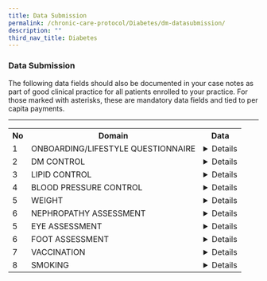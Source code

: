 ```yaml
---
title: Data Submission
permalink: /chronic-care-protocol/Diabetes/dm-datasubmission/
description: ""
third_nav_title: Diabetes
---
```

<h3>Data Submission</h3>
The following data fields should also be documented in your case notes as part of good clinical practice for all patients enrolled to your practice.
For those marked with asterisks, these are mandatory data fields and tied to per capita payments. 
<hr>

<table width="100%">

  <tr>
    <th>No</th>
    <th>Domain</th>
    <th>Data</th>
  </tr>

  <tr>
    <td>1</td>
    <td>ONBOARDING/LIFESTYLE QUESTIONNAIRE</td>
    <td><details>1. Smoking Status*  (Never Smoker, Ex Smoker, Current)<br><br>2. Year started smoking* (Date)( (if smoker)<br><br>3. No. of sticks smoked/day* (Numeric) (if smoker)</details></td>
  </tr>
  <tr>
    <td>2</td>
    <td>DM CONTROL</td>
    <td><details>1. HbA1c (%)*or Fasting Plasma Glucose (FPG) (mmol/L or (mg/ dL)<br>2. Oral Glucose Tolerance Test (OGTT) (mmol/L or mg/dL)<br>3. Diagnosis Year </details></td>
  </tr>
  <tr>
    <td>3</td>
    <td>LIPID CONTROL</td>
    <td><details>1. LDL-C (mg/dL)* or LDL-C (mmol/L)*</details></td>
  </tr>
  <tr>
    <td>4</td>
    <td>BLOOD PRESSURE CONTROL</td>
    <td><details>1. Systolic BP (mmHg)*<br>2. Diastolic BP (mmHg)*</details></td>
  </tr>
  <tr>
    <td>5</td>
    <td>WEIGHT</td>
    <td><details>1. BMI (kg/m2), calculated from height*, weight*<br>2. Date of screening</details></td>
  </tr>
  <tr>
    <td>6</td>
    <td>NEPHROPATHY ASSESSMENT</td>
    <td><details>1. Serum creatinine* (μmol/L) or eGFR (ml/min/1.73m2)* <br>2. Urine ACR (mg/mmol)*  or Urine PCR (mg/mmol)*</details></td>
  </tr>
  <tr>
    <td>5</td>
    <td>EYE ASSESSMENT</td>
    <td><details>1. Conducted *(Yes/No)<br><br>2. Date of visit<br><br>3. Image quality sufficient for reporting (Yes/ No)<br><br>4. Results*	<br>    i. No diabetic retinopathy/maculopathy<br><br>   ii. Diabetic retinopathy present (Left/Right/Both)<br>      a. Non-Proliferative retinopathy<br>          - mild (Left/Right/Both)<br>          - moderate (Left/Right/Both)<br>          - severe (Left/Right/Both)&lt;<br><br>      b. Proliferative diabetic retinopathy (Left/Right/Both)<br><br>   iii. Diabetic maculopathy present (Left/Right/Both) &lt;br&gt;<br><br>5. Follow up actions:<br><br>    i. Annual rescreen or <br><br>   ii. Refer to ophthalmologist with or without urgency or<br><br>  iii. Repeat in 6 months or<br><br>  iv. Others<br><br>6. Other findings (optional)<br><br>7. Detailed report &amp; image (optional)<br></td>
  </tr>
  <tr>
    <td>6</td>
    <td>FOOT ASSESSMENT</td>
    <td><details>1. Conducted*(Yes/No)<br>2. Date of visit<br>3. Outcome* (refer to ACG 2019 DFS guideline) for both left and right foot <br><br>     i. Low risk diabetic foot ulcers<br><br>    ii. Moderate risk for diabetic foot ulcers	<br>   iii. High Risk for diabetic foot ulcers<br><br>4. DFS performed by (Nurse, Technician, Podiatrist etc) <br>5. Services provider (PCN, CHC, SATA, in house etc) <br>6. Patient Education done (Yes/No)</details></td>
  </tr>
  <tr>
    <td>7</td>
    <td>VACCINATION</td>
    <td><details>1. Influenza Vaccination* (Yes/No), Date of Vaccination<br>2. Pneumococcal Vaccination* (Yes/No), Date of Vaccination</details></td>
  </tr>
  <tr>
    <td>8</td>
    <td>SMOKING</td>
    <td><details>1. Smoking Status*  (Never Smoker, Ex Smoker, Current)<br>	<br>2. Year started smoking* (Date)( (if smoker)<br>	<br>3. No. of sticks smoked/day*(Numeric) (if smoker)<br><br>4. State of change:<br>&nbsp;&nbsp;&nbsp;(i)&nbsp;&nbsp;Pre-contemplation, <br>&nbsp;&nbsp;&nbsp;(ii) Contemplation,<br>&nbsp;&nbsp;&nbsp;(iii) Preparation	<br>&nbsp;&nbsp;&nbsp;(iv) Action, OR<br>&nbsp;&nbsp;&nbsp;(v) Maintenance.</details></td>
  </tr>
